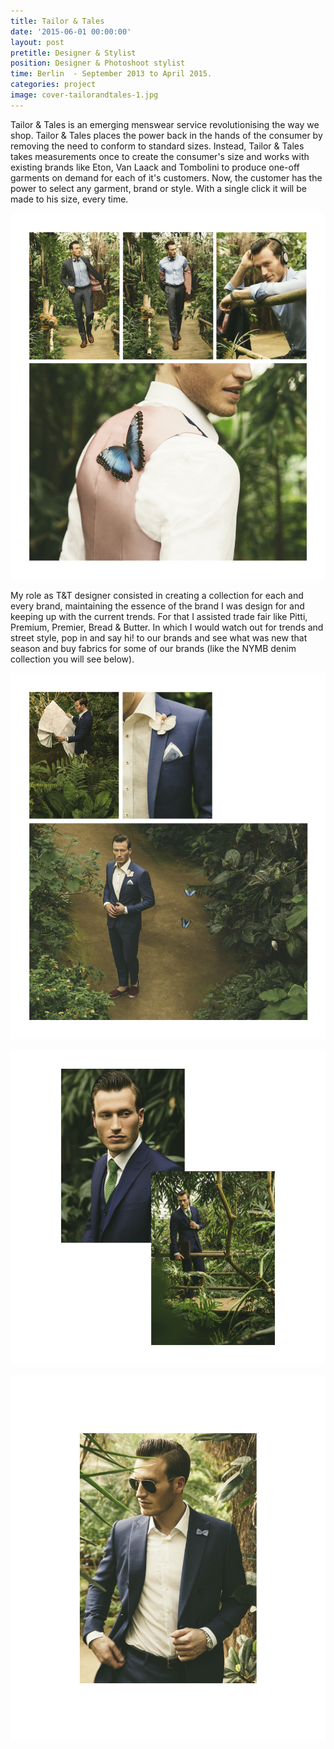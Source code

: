 ```yaml
---
title: Tailor & Tales
date: '2015-06-01 00:00:00'
layout: post
pretitle: Designer & Stylist
position: Designer & Photoshoot stylist
time: Berlin  - September 2013 to April 2015.
categories: project
image: cover-tailorandtales-1.jpg
---
```



Tailor & Tales is an emerging menswear service revolutionising the way we shop. Tailor & Tales places the power back in the hands of the consumer by removing the need to conform to standard sizes. Instead, Tailor & Tales takes measurements once to create the consumer's size and works with existing brands like Eton, Van Laack and Tombolini to produce one-off garments on demand for each of it's customers. Now, the customer has the power to select any garment, brand or style. With a single click it will be made to his size, every time.

![ALT](/assets/images/img-tailor1-1.png)

My role as T&T designer consisted in creating a collection for each and every brand, maintaining the essence of the brand I was design for and keeping up with the current trends. For that I assisted trade fair like Pitti, Premium, Premier, Bread & Butter. In which I would watch out for trends and street style, pop in and say hi! to our brands and see what was new that season and buy fabrics for some of our brands (like the NYMB denim collection you will see below).

![ALT](/assets/images/img-tailor1-2.png)

![ALT](/assets/images/img-tailor1-3.png)

![ALT](/assets/images/img-tailor1-4.png)
